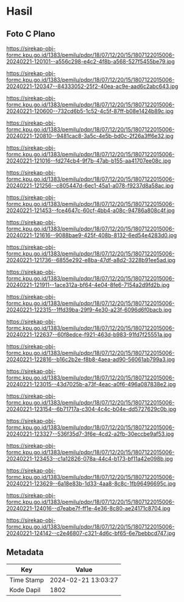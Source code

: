 # Hasil

## Foto C Plano

https://sirekap-obj-formc.kpu.go.id/1383/pemilu/pdpr/18/07/12/20/15/1807122015006-20240221-120101--a556c298-e4c2-4f8b-a568-527f5455be79.jpg

https://sirekap-obj-formc.kpu.go.id/1383/pemilu/pdpr/18/07/12/20/15/1807122015006-20240221-120347--84333052-25f2-40ea-ac9e-aad6c2abc643.jpg

https://sirekap-obj-formc.kpu.go.id/1383/pemilu/pdpr/18/07/12/20/15/1807122015006-20240221-120600--732cd6b5-1c52-4c5f-87ff-b08e1424b89c.jpg

https://sirekap-obj-formc.kpu.go.id/1383/pemilu/pdpr/18/07/12/20/15/1807122015006-20240221-120810--9481cac8-3a5c-4e5b-bd0c-2f26a3ff6e32.jpg

https://sirekap-obj-formc.kpu.go.id/1383/pemilu/pdpr/18/07/12/20/15/1807122015006-20240221-121016--fd274cb4-9f7b-47ab-b155-aa41707ee08c.jpg

https://sirekap-obj-formc.kpu.go.id/1383/pemilu/pdpr/18/07/12/20/15/1807122015006-20240221-121256--c805447d-6ec1-45a1-a078-f9237d8a58ac.jpg

https://sirekap-obj-formc.kpu.go.id/1383/pemilu/pdpr/18/07/12/20/15/1807122015006-20240221-121453--fce4647c-60cf-4bb4-a08c-94786a808c4f.jpg

https://sirekap-obj-formc.kpu.go.id/1383/pemilu/pdpr/18/07/12/20/15/1807122015006-20240221-121616--9088bae9-425f-408b-8132-6ed54e4283d0.jpg

https://sirekap-obj-formc.kpu.go.id/1383/pemilu/pdpr/18/07/12/20/15/1807122015006-20240221-121736--6855e292-e8ba-47df-a8d2-3228b91ee5ad.jpg

https://sirekap-obj-formc.kpu.go.id/1383/pemilu/pdpr/18/07/12/20/15/1807122015006-20240221-121911--1ace312a-bf64-4e04-8fe6-7154a2d9fd2b.jpg

https://sirekap-obj-formc.kpu.go.id/1383/pemilu/pdpr/18/07/12/20/15/1807122015006-20240221-122315--1ffd39ba-29f9-4e30-a23f-6096d6f0bacb.jpg

https://sirekap-obj-formc.kpu.go.id/1383/pemilu/pdpr/18/07/12/20/15/1807122015006-20240221-122637--60f8edce-f921-463d-b983-91fd7f25551a.jpg

https://sirekap-obj-formc.kpu.go.id/1383/pemilu/pdpr/18/07/12/20/15/1807122015006-20240221-122816--b16c2b2e-f8b8-4aea-ad90-56061ab799a3.jpg

https://sirekap-obj-formc.kpu.go.id/1383/pemilu/pdpr/18/07/12/20/15/1807122015006-20240221-123015--43d7025b-a73f-4eac-a0f6-496a087838e2.jpg

https://sirekap-obj-formc.kpu.go.id/1383/pemilu/pdpr/18/07/12/20/15/1807122015006-20240221-123154--6b71717a-c304-4c4c-b04e-dd5727629c0b.jpg

https://sirekap-obj-formc.kpu.go.id/1383/pemilu/pdpr/18/07/12/20/15/1807122015006-20240221-123327--536f35d7-3f6e-4cd2-a2fb-30eccbe9af53.jpg

https://sirekap-obj-formc.kpu.go.id/1383/pemilu/pdpr/18/07/12/20/15/1807122015006-20240221-123453--c1a12826-078a-44c4-b173-bf11a42e098b.jpg

https://sirekap-obj-formc.kpu.go.id/1383/pemilu/pdpr/18/07/12/20/15/1807122015006-20240221-123629--6a18e83b-1d33-4aa8-8c8c-1fb96496695c.jpg

https://sirekap-obj-formc.kpu.go.id/1383/pemilu/pdpr/18/07/12/20/15/1807122015006-20240221-124016--d7eabe7f-ff1e-4e36-8c80-ae24171c8704.jpg

https://sirekap-obj-formc.kpu.go.id/1383/pemilu/pdpr/18/07/12/20/15/1807122015006-20240221-124142--c2e46807-c321-4d6c-bf65-6e7bebbcd747.jpg


## Metadata

| Key        | Value               |
| ---------- | ------------------- |
| Time Stamp | 2024-02-21 13:03:27 |
| Kode Dapil | 1802                |




